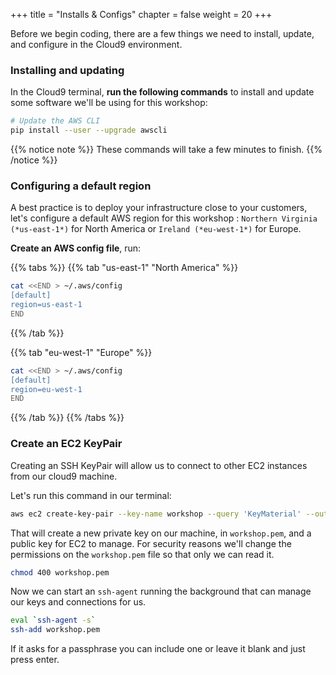 +++
title = "Installs & Configs"
chapter = false
weight = 20
+++

Before we begin coding, there are a few things we need to install, update, and configure in the Cloud9 environment.

### Installing and updating

In the Cloud9 terminal, **run the following commands** to install and update some software we'll be using for this workshop:

```bash
# Update the AWS CLI
pip install --user --upgrade awscli
```

{{% notice note %}}
These commands will take a few minutes to finish.
{{% /notice %}}

### Configuring a default region 

A best practice is to deploy your infrastructure close to your customers, let's configure a default AWS region for this workshop : `Northern Virginia (*us-east-1*)` for North America or `Ireland (*eu-west-1*)` for Europe.

**Create an AWS config file**, run:

{{% tabs %}}
{{% tab "us-east-1" "North America" %}}
```bash
cat <<END > ~/.aws/config
[default]
region=us-east-1
END
```
{{% /tab %}}

{{% tab  "eu-west-1"  "Europe" %}}
```bash
cat <<END > ~/.aws/config
[default]
region=eu-west-1
END
```
{{% /tab %}}
{{% /tabs %}}


### Create an EC2 KeyPair

Creating an SSH KeyPair will allow us to connect to other EC2 instances from our cloud9 machine.

Let's run this command in our terminal:
```bash
aws ec2 create-key-pair --key-name workshop --query 'KeyMaterial' --output text > workshop.pem
```

That will create a new private key on our machine, in `workshop.pem`, and a public key for EC2 to manage. For security reasons we'll change the permissions on the `workshop.pem` file so that only we can read it.

```bash
chmod 400 workshop.pem
```

Now we can start an `ssh-agent` running the background that can manage our keys and connections for us.

```bash
eval `ssh-agent -s`
ssh-add workshop.pem
```

If it asks for a passphrase you can include one or leave it blank and just press enter.


